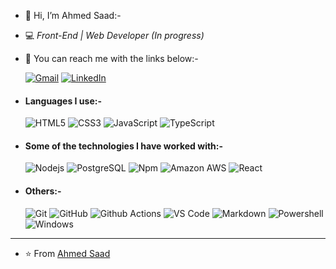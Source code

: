 - 👋 Hi, I’m Ahmed Saad:-

- :computer: _Front-End | Web Developer (In progress)_

- 👀 You can reach me with the links below:-


    [![Gmail](https://img.shields.io/badge/-GMAIL-D14836?style=for-the-badge&logo=gmail&logoColor=white)](mailto:elking.x80@gmail.com)
    [![LinkedIn](https://img.shields.io/badge/-LINKEDIN-0077B5?style=for-the-badge&logo=linkedin&logoColor=white)](https://www.linkedin.com/in/ahmed-saad-6b061a223)

- ####  Languages I use:-

    ![HTML5](https://img.shields.io/badge/-HTML5-%23E44D27?style=flat-square&logo=html5&logoColor=ffffff)
    ![CSS3](https://img.shields.io/badge/-CSS3-%231572B6?style=flat-square&logo=css3)
    ![JavaScript](https://img.shields.io/badge/-JavaScript-%23F7DF1C?style=flat-square&logo=javascript&logoColor=000000&labelColor=%23F7DF1C&color=%23FFCE5A)
    ![TypeScript](https://img.shields.io/badge/-TypeScript-000000?style=flat&logo=typescript)



- #### Some of the technologies I have worked with:-
    ![Nodejs](https://img.shields.io/badge/-Nodejs-black?style=flat-square&logo=Node.js)
    ![PostgreSQL](https://img.shields.io/badge/-PostgreSQL-336791?style=flat-square&logo=postgresql)
    ![Npm](https://img.shields.io/badge/-npm-CB3837?style=flat-square&logo=npm)
    ![Amazon AWS](https://img.shields.io/badge/Amazon%20AWS-232F3E?style=flat-square&logo=amazon-aws&link=https://github.com/LuizCarlosAbbott/)
    ![React](https://img.shields.io/badge/-React-222222?style=flat&logo=React&logoColor=61DAFB)



- #### Others:-
   ![Git](https://img.shields.io/badge/-Git-%23F05032?style=flat-square&logo=git&logoColor=%23ffffff)
   ![GitHub](https://img.shields.io/badge/-GitHub-181717?style=flat-square&logo=github)
   ![Github Actions](http://img.shields.io/badge/-Github%20Actions-2088FF?style=flat-square&logo=github-actions&logoColor=ffffff)
   ![VS Code](http://img.shields.io/badge/-VS%20Code-007ACC?style=flat-square&logo=visual-studio-code&logoColor=ffffff)
   ![Markdown](https://img.shields.io/badge/-Markdown-000000?style=flat-square&logo=markdown)
   ![Powershell](http://img.shields.io/badge/-Powershell-5391FE?style=flat-square&logo=powershell&logoColor=ffffff)
   ![Windows](http://img.shields.io/badge/-Windows-0078D6?style=flat-square&logo=windows&logoColor=ffffff)




---



- ⭐️ From [Ahmed Saad](https://github.com/Ahmed-ELking)




